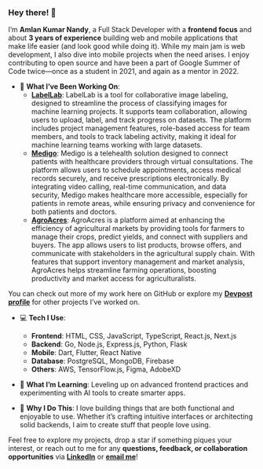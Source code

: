 ### Hey there! 👋

I’m **Amlan Kumar Nandy**, a Full Stack Developer with a **frontend focus** and about **3 years of experience** building web and mobile applications that make life easier (and look good while doing it). While my main jam is web development, I also dive into mobile projects when the need arises. I enjoy contributing to open source and have been a part of Google Summer of Code twice—once as a student in 2021, and again as a mentor in 2022.

- 🚀 **What I’ve Been Working On**:
  - **[LabelLab](https://github.com/amlannandy/LabelLab)**: LabelLab is a tool for collaborative image labeling, designed to streamline the process of classifying images for machine learning projects. It supports team collaboration, allowing users to upload, label, and track progress on datasets. The platform includes project management features, role-based access for team members, and tools to track labeling activity, making it ideal for machine learning teams working with large datasets.
  - **[Medigo](https://github.com/amlannandy/Medigo)**: Medigo is a telehealth solution designed to connect patients with healthcare providers through virtual consultations. The platform allows users to schedule appointments, access medical records securely, and receive prescriptions electronically. By integrating video calling, real-time communication, and data security, Medigo makes healthcare more accessible, especially for patients in remote areas, while ensuring privacy and convenience for both patients and doctors.
  - **[AgroAcres](https://github.com/amlannandy/AgroAcres)**: AgroAcres is a platform aimed at enhancing the efficiency of agricultural markets by providing tools for farmers to manage their crops, predict yields, and connect with suppliers and buyers. The app allows users to list products, browse offers, and communicate with stakeholders in the agricultural supply chain. With features that support inventory management and market analysis, AgroAcres helps streamline farming operations, boosting productivity and market access for agriculturalists.

You can check out more of my work here on GitHub or explore my **[Devpost profile](https://devpost.com/amlannandy5)** for other projects I’ve worked on.

- 💻 **Tech I Use**:
  - **Frontend**: HTML, CSS, JavaScript, TypeScript, React.js, Next.js
  - **Backend**: Go, Node.js, Express.js, Python, Flask
  - **Mobile**: Dart, Flutter, React Native
  - **Database**: PostgreSQL, MongoDB, Firebase
  - **Others**: AWS, TensorFlow.js, Figma, AdobeXD

- 🌱 **What I’m Learning**: Leveling up on advanced frontend practices and experimenting with AI tools to create smarter apps.

- 🎯 **Why I Do This**: I love building things that are both functional and enjoyable to use. Whether it’s crafting intuitive interfaces or architecting solid backends, I aim to create stuff that people love using.

Feel free to explore my projects, drop a star if something piques your interest, or reach out to me for any **questions, feedback, or collaboration opportunities** via **[LinkedIn](https://www.linkedin.com/in/amlan-nandy/)** or **[email me](mailto:amlannandy5@gmail.com)**!
